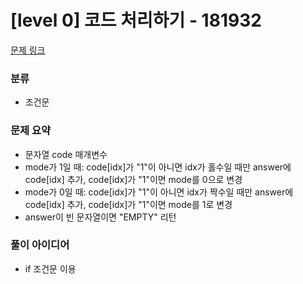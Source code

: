 # [level 0] 코드 처리하기 - 181932

[문제 링크](https://school.programmers.co.kr/learn/courses/30/lessons/181932)

### 분류
- 조건문

### 문제 요약
- 문자열 code 매개변수
- mode가 1일 때: code[idx]가 "1"이 아니면 idx가 홀수일 때만 answer에 code[idx] 추가, code[idx]가 "1"이면 mode를 0으로 변경
- mode가 0일 때: code[idx]가 "1"이 아니면 idx가 짝수일 때만 answer에 code[idx] 추가, code[idx]가 "1"이면 mode를 1로 변경
- answer이 빈 문자열이면 "EMPTY" 리턴

### 풀이 아이디어
- if 조건문 이용